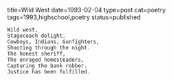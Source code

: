title=Wild West
date=1993-02-04
type=post
cat=poetry
tags=1993,highschool,poetry
status=published
~~~~~~
Wild west,
Stagecoach delight.
Cowboys, Indians, Gunfighters,
Shooting through the night.
The honest sheriff,
The enraged homesteaders,
Capturing the bank robber.
Justice has been fulfilled.
